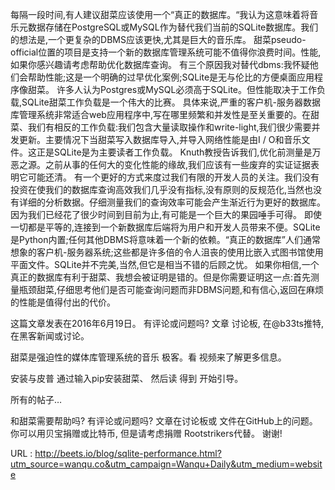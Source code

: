 每隔一段时间,有人建议甜菜应该使用一个“真正的数据库。“我认为这意味着将音乐元数据存储在PostgreSQL或MySQL作为替代我们当前的SQLite数据库。我们的想法是,一个更复杂的DBMS应该更快,尤其是巨大的音乐库。 
 甜菜pseudo-official位置的项目是支持一个新的数据库管理系统可能不值得你浪费时间。性能,如果你感兴趣请考虑帮助优化数据库查询。 
 有三个原因我对替代dbms:我怀疑他们会帮助性能;这是一个明确的过早优化案例;SQLite是无与伦比的方便桌面应用程序像甜菜。 
 许多人认为Postgres或MySQL必须高于SQLite。但性能取决于工作负载,SQLite甜菜工作负载是一个伟大的比赛。 
 具体来说,严重的客户机-服务器数据库管理系统非常适合web应用程序中,写在哪里频繁和并发性是至关重要的。在甜菜、我们有相反的工作负载:我们包含大量读取操作和write-light,我们很少需要并发更新。主要情况下当甜菜写入数据库导入,并导入网络性能是由I / O和音乐文件。这正是SQLite是为主要读者工作负载。 
 Knuth教授告诉我们,优化前测量是万恶之源。之前从事的任何大的变化性能的缘故,我们应该有一些废弃的实证证据表明它可能还清。 
 有一个更好的方式来度过我们有限的开发人员的关注。我们没有投资在使我们的数据库查询高效我们几乎没有指标,没有原则的反规范化,当然也没有详细的分析数据。仔细测量我们的查询效率可能会产生渐近行为更好的数据库。因为我们已经花了很少时间到目前为止,有可能是一个巨大的果园唾手可得。 
 即使一切都是平等的,连接到一个新数据库后端将为用户和开发人员带来不便。SQLite是Python内置;任何其他DBMS将意味着一个新的依赖。“真正的数据库”人们通常想象的客户机-服务器系统;这些都是许多倍的令人沮丧的使用比嵌入式图书馆使用平面文件。SQLite并不完美,当然,但它是相当不错的后顾之忧。 
 如果你相信,一个真正的数据库有利于甜菜、我想会被证明是错的。但是你需要证明这一点:首先测量瓶颈甜菜,仔细思考他们是否可能查询问题而非DBMS问题,和有信心,返回在麻烦的性能是值得付出的代价。 
  
 这篇文章发表在2016年6月19日。 
 有评论或问题吗? 
 文章 
 讨论板, 
 在@b33ts推特, 
 在黑客新闻或讨论。 
  
  
 甜菜是强迫性的媒体库管理系统的音乐 
 极客。看 
 视频来了解更多信息。 
  
  
 安装与皮普 
 通过输入pip安装甜菜、 
 然后读 
 得到 
 开始引导。 
  
  
 所有的帖子… 
  
  
 和甜菜需要帮助吗? 
 有评论或问题吗? 
 文章在讨论板或 
 文件在GitHub上的问题。 
 你可以用贝宝捐赠或比特币, 
 但是请考虑捐赠 
 Rootstrikers代替。 
 谢谢! 
  
  
   
  URL : http://beets.io/blog/sqlite-performance.html?utm_source=wanqu.co&utm_campaign=Wanqu+Daily&utm_medium=website